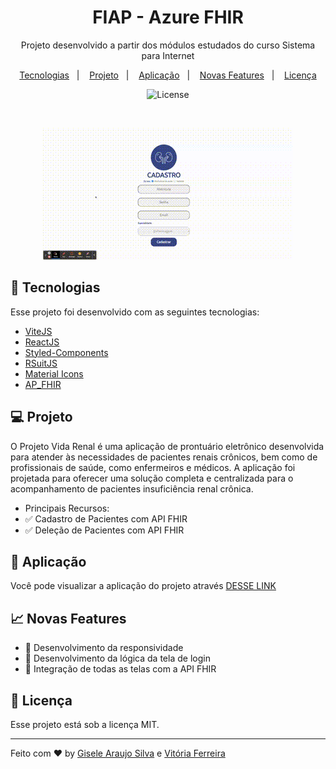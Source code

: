 <h1 align="center">FIAP - Azure FHIR</h1>

<p align="center">
Projeto desenvolvido a partir dos módulos estudados do curso Sistema para Internet
</p>

<p align="center">
  <a href="#-tecnologias">Tecnologias</a>&nbsp;&nbsp;&nbsp;|&nbsp;&nbsp;&nbsp;
  <a href="#-projeto">Projeto</a>&nbsp;&nbsp;&nbsp;|&nbsp;&nbsp;&nbsp;
  <a href="#-layout">Aplicação</a>&nbsp;&nbsp;&nbsp;|&nbsp;&nbsp;&nbsp;
  <a href="#-features">Novas Features</a>&nbsp;&nbsp;&nbsp;|&nbsp;&nbsp;&nbsp;
  <a href="#memo-licença">Licença</a>
</p>

<p align="center">
  <img alt="License" src="https://img.shields.io/static/v1?label=license&message=MIT&color=49AA26&labelColor=000000">
</p>

<br>

<p align="center">
  <img src="/src/assets/app.gif" alt="Gif do projeto Vida Renal">
</p>

## 🚀 Tecnologias

Esse projeto foi desenvolvido com as seguintes tecnologias:

- [ViteJS](https://vitejs.dev/)
- [ReactJS](https://react.dev/)
- [Styled-Components](https://styled-components.com/)
- [RSuitJS](https://rsuitejs.com/)
- [Material Icons](https://mui.com/)
- [AP_FHIR](https://learn.microsoft.com/en-us/azure/healthcare-apis/azure-api-for-fhir/overview)

## 💻 Projeto

O Projeto Vida Renal é uma aplicação de prontuário eletrônico desenvolvida para atender às necessidades de pacientes renais crônicos, bem como de profissionais de saúde, como enfermeiros e médicos. A aplicação foi projetada para oferecer uma solução completa e centralizada para o acompanhamento de pacientes insuficiência renal crônica.

- Principais Recursos:
- :white_check_mark: Cadastro de Pacientes com API FHIR
- :white_check_mark: Deleção de Pacientes com API FHIR

## 🔖 Aplicação

Você pode visualizar a aplicação do projeto através [DESSE LINK](https://giselearaujos.github.io/frontend_vida_renal/)

## 📈 Novas Features

- :construction: Desenvolvimento da responsividade
- :construction: Desenvolvimento da lógica da tela de login
- :construction: Integração de todas as telas com a API FHIR

## :memo: Licença

Esse projeto está sob a licença MIT.

---

Feito com ♥ by [Gisele Araujo Silva](https://www.linkedin.com/in/gisele-araujo-silva/) e [Vitória Ferreira](https://www.linkedin.com/in/vic-ferreira/)
